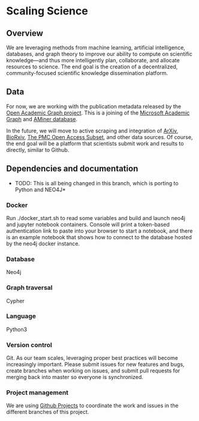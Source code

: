 # Scaling Science
## Overview
We are leveraging methods from machine learning, artificial intelligence, databases, and graph theory to improve our ability to compute on scientific knowledge—and thus more intelligently plan, collaborate, and allocate resources to science. The end goal is the creation of a decentralized, community-focused scientific knowledge dissemination platform.

## Data
For now, we are working with the publication metadata released by the [Open Academic Graph project](https://www.openacademic.ai/oag/). This is a joining of the [Microsoft Academic Graph](https://www.microsoft.com/en-us/research/project/microsoft-academic-graph/) and [AMiner database](https://aminer.org/).

In the future, we will move to active scraping and integration of [ArXiv](https://arxiv.org/), [BioRxiv](https://www.biorxiv.org/), [The PMC Open Access Subset](https://www.ncbi.nlm.nih.gov/pmc/tools/openftlist/), and other data sources. Of course, the end goal will be a platform that scientists submit work and results to directly, similar to Github. 

## Dependencies and documentation

* TODO: This is all being changed in this branch, which is porting to Python and NEO4J*

### Docker
Run ./docker_start.sh to read some variables and build and launch neo4j and jupyter notebook containers. Console will print a token-based authentication link to paste into your browser to start a notebook, and there is an example notebook that shows how to connect to the database hosted by the neo4j docker instance. 

### Database 
Neo4j

### Graph traversal
Cypher 

### Language
Python3

### Version control
Git. As our team scales, leveraging proper best practices will become increasingly important. Please submit issues for new features and bugs, create branches when working on issues, and submit pull requests for merging back into master so everyone is synchronized. 

### Project management
We are using [Github Projects](https://github.com/jameswweis/scaling-science/projects) to coordinate the work and issues in the different branches of this project. 
